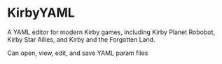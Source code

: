 # KirbyYAML
A YAML editor for modern Kirby games, including Kirby Planet Robobot, Kirby Star Allies, and Kirby and the Forgotten Land.

Can open, view, edit, and save YAML param files

